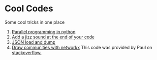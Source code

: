 # Cool Codes
Some cool tricks in one place

1. [Parallel programming in python](parallelisation.py)
2. [Add a jizz sound at the end of your code](jizz-sound-end-of-code.py)
3. [JSON load and dump](json-load-dump.py)
4. [Draw communities with networkx](plot_communites.py)
   This code was provided by Paul on [stackoverflow.](https://stackoverflow.com/questions/43541376/how-to-draw-communities-with-networkx)
